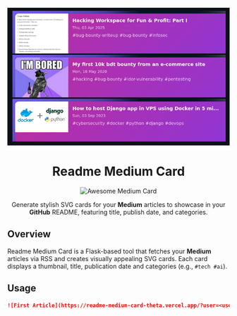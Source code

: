 <center>

![Demo](./public/demo.png)
# Readme Medium Card
![Awesome Medium Card](https://img.shields.io/badge/Awesome-Medium%20Card-blueviolet?style=flat-square)

Generate stylish SVG cards for your **Medium** articles to showcase in your **GitHub** README, featuring title, publish date, and categories.

</center>

## Overview

Readme Medium Card is a Flask-based tool that fetches your **Medium** articles via RSS and creates visually appealing SVG cards. Each card displays a thumbnail, title, publication date and categories (e.g., `#tech #ai`).

## Usage

```markdown
![First Article](https://readme-medium-card-theta.vercel.app/?user=<username>&index=<index>)
```